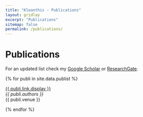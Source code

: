 ```yaml
---
title: "Kleanthis - Publications"
layout: gridlay
excerpt: "Publications"
sitemap: false
permalink: /publications/
---
```


# Publications

For an updated list check my [Google Scholar](https://scholar.google.com/citations?user=mxLN1rUAAAAJ&hl=el) or [ResearchGate](https://www.researchgate.net/profile/Kleanthis_Avramidis).

{% for publi in site.data.publist %}

  <a href="{{ publi.link.url }}">{{ publi.link.display }}</a><br />
  <em>{{ publi.authors }} </em><br />
  {{ publi.venue }}

{% endfor %}
